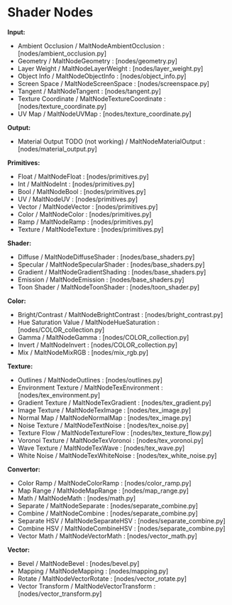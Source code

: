 # Shader Nodes

**Input:**
- Ambient Occlusion / MaltNodeAmbientOcclusion : [nodes/ambient_occlusion.py]
- Geometry / MaltNodeGeometry : [nodes/geometry.py]
- Layer Weight / MaltNodeLayerWeight : [nodes/layer_weight.py]
- Object Info / MaltNodeObjectInfo : [nodes/object_info.py]
- Screen Space / MaltNodeScreenSpace : [nodes/screenspace.py]
- Tangent / MaltNodeTangent : [nodes/tangent.py]
- Texture Coordinate / MaltNodeTextureCoordinate : [nodes/texture_coordinate.py]
- UV Map / MaltNodeUVMap : [nodes/texture_coordinate.py]

**Output:**
- Material Output TODO (not working) / MaltNodeMaterialOutput : [nodes/material_output.py]

**Primitives:**
- Float / MaltNodeFloat : [nodes/primitives.py]
- Int / MaltNodeInt : [nodes/primitives.py]
- Bool / MaltNodeBool : [nodes/primitives.py]
- UV / MaltNodeUV : [nodes/primitives.py]
- Vector / MaltNodeVector : [nodes/primitives.py]
- Color / MaltNodeColor : [nodes/primitives.py]
- Ramp / MaltNodeRamp : [nodes/primitives.py]
- Texture / MaltNodeTexture : [nodes/primitives.py]

**Shader:**
- Diffuse / MaltNodeDiffuseShader : [nodes/base_shaders.py]
- Specular / MaltNodeSpecularShader : [nodes/base_shaders.py]
- Gradient / MaltNodeGradientShading : [nodes/base_shaders.py]
- Emission / MaltNodeEmission : [nodes/base_shaders.py]
- Toon Shader / MaltNodeToonShader : [nodes/toon_shader.py]

**Color:**
- Bright/Contrast / MaltNodeBrightContrast : [nodes/bright_contrast.py]
- Hue Saturation Value / MaltNodeHueSaturation : [nodes/COLOR_collection.py]
- Gamma / MaltNodeGamma : [nodes/COLOR_collection.py]
- Invert / MaltNodeInvert : [nodes/COLOR_collection.py]
- Mix / MaltNodeMixRGB : [nodes/mix_rgb.py]

**Texture:**
- Outlines / MaltNodeOutlines : [nodes/outlines.py]
- Environment Texture / MaltNodeTexEnvironment : [nodes/tex_environment.py]
- Gradient Texture / MaltNodeTexGradient : [nodes/tex_gradient.py]
- Image Texture / MaltNodeTexImage : [nodes/tex_image.py]
- Normal Map / MaltNodeNormalMap : [nodes/tex_image.py]
- Noise Texture / MaltNodeTextNoise : [nodes/tex_noise.py]
- Texture Flow / MaltNodeTextureFlow : [nodes/tex_texture_flow.py]
- Voronoi Texture / MaltNodeTexVoronoi : [nodes/tex_voronoi.py]
- Wave Texture / MaltNodeTexWave : [nodes/tex_wave.py]
- White Noise / MaltNodeTexWhiteNoise : [nodes/tex_white_noise.py]

**Convertor:**
- Color Ramp / MaltNodeColorRamp : [nodes/color_ramp.py]
- Map Range / MaltNodeMapRange : [nodes/map_range.py]
- Math / MaltNodeMath : [nodes/math.py]
- Separate / MaltNodeSeparate : [nodes/separate_combine.py]
- Combine / MaltNodeCombine : [nodes/separate_combine.py]
- Separate HSV / MaltNodeSeparateHSV : [nodes/separate_combine.py]
- Combine HSV / MaltNodeCombineHSV : [nodes/separate_combine.py]
- Vector Math / MaltNodeVectorMath : [nodes/vector_math.py]

**Vector:**
- Bevel / MaltNodeBevel : [nodes/bevel.py]
- Mapping / MaltNodeMapping : [nodes/mapping.py]
- Rotate / MaltNodeVectorRotate : [nodes/vector_rotate.py]
- Vector Transform / MaltNodeVectorTransform : [nodes/vector_transform.py]

